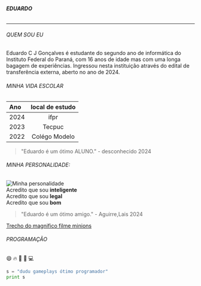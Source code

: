 ######  **EDUARDO** 
---
###### QUEM SOU EU
Eduardo C J Gonçalves é estudante do segundo ano de informática do Instituto Federal do Paraná, com 16 anos de idade mas com uma longa bagagem de experiências. Ingressou nesta instituição através do edital de transferência externa, aberto no ano de 2024.

###### MINHA VIDA ESCOLAR

|Ano|local de estudo|
|:-----|:----:|
|2024|ifpr|
|2023|Tecpuc|
|2022|Colégo Modelo|
>"Eduardo é um ótimo ALUNO." - desconhecido 2024

###### MINHA PERSONALIDADE:

  ![Minha personalidade](https://encrypted-tbn2.gstatic.com/images?q=tbn:ANd9GcRJvppQqSDIor1cG993TzcpnvvKkOsKC523HZBOZWqQ_EZRj0F3ImI63OimacPYgVEgwbSAeFBMKbIKiYk3grhWnxm14_LOpCqiFUfyQx4)  
  Acredito que sou **inteligente**  
    Acredito que sou **legal**           
    Acredito que sou **bom**
  
  >"Eduardo é um ótimo amigo." - Aguirre,Lais 2024
>
[Trecho do magnifico filme minions](https://youtu.be/_BlOydwSATk)

###### PROGRAMAÇÃO
:smile: :fire: :file_folder: :space_invader: :computer:  
~~~python
s = "dudu gameplays ótimo programador"
print s
~~~

